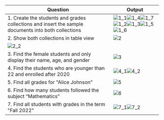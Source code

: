| Question | Output |
|-----------|--------|
|1. Create the students and grades collections and insert the sample documents into both collections |![1_1](https://github.com/user-attachments/assets/21dfa50a-b4bd-4e7c-84ab-0149d01f2ac1)![1_4](https://github.com/user-attachments/assets/264f3a74-bbbf-4fc3-aa1e-652e4dc61f05)![1_7](https://github.com/user-attachments/assets/a93184d1-805d-40aa-9bae-781b8092e9fa)![1_2](https://github.com/user-attachments/assets/eb35d63a-5f38-494e-96ce-821842d4dbc7)![1_3](https://github.com/user-attachments/assets/62da7b75-6a2a-4107-86df-4f2e4369a98b)![1_5](https://github.com/user-attachments/assets/7b6e3d64-300c-4eea-9279-f208f6fa7289)![1_6](https://github.com/user-attachments/assets/64e3b7f5-a441-4d8e-8504-03f19f44be6a)|
|2. Show both collections in table view|![2](https://github.com/user-attachments/assets/951f1e68-1326-48b0-9bd0-dbec383aaad6)
![2_2](https://github.com/user-attachments/assets/405eb9bd-1bba-4f17-9e28-648672d8500d)|
|3. Find the female students and only display their name, age, and gender |![3](https://github.com/user-attachments/assets/024a837c-5b4b-4074-bbfb-9c8615a18f38)|
|4. Find the students who are younger than 22 and enrolled after 2020 |![4_1](https://github.com/user-attachments/assets/8d289b27-0b61-466f-bab7-0fabe4e61949)![4_2](https://github.com/user-attachments/assets/a9b0687a-e57e-4d18-94ce-91f53898ab3a)|
|5. Find all grades for "Alice Johnson" |![5](https://github.com/user-attachments/assets/5ff3ab87-ab43-46c7-b499-b28875f499f7)|
|6. Find how many students followed the subject “Mathematics” |![6](https://github.com/user-attachments/assets/27716764-cf9e-4365-aec4-b07470e26751)|
|7. Find all students with grades in the term "Fall 2022" |![7_1](https://github.com/user-attachments/assets/0a558f57-2300-4a4c-bc2d-7d7cdcfdac02)![7_2](https://github.com/user-attachments/assets/78a67ee4-b183-4239-8e9f-91100b9a2a99)|
